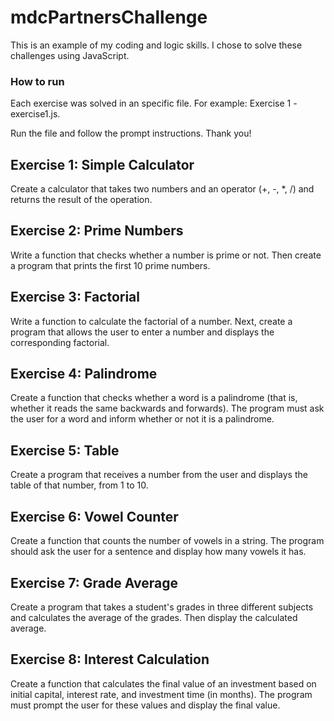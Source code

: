 # mdcPartnersChallenge

This is an example of my coding and logic skills. I chose to solve these challenges using JavaScript.

### How to run

Each exercise was solved in an specific file. For example: Exercise 1 - exercise1.js.

Run the file and follow the prompt instructions. Thank you!

## Exercise 1: Simple Calculator

Create a calculator that takes two numbers and an operator (+, -, *, /) and returns the result
of the operation.

## Exercise 2: Prime Numbers

Write a function that checks whether a number is prime or not. Then create a program that
prints the first 10 prime numbers.

## Exercise 3: Factorial

Write a function to calculate the factorial of a number. Next, create a program that allows the
user to enter a number and displays the corresponding factorial.

## Exercise 4: Palindrome

Create a function that checks whether a word is a palindrome (that is, whether it reads the
same backwards and forwards). The program must ask the user for a word and inform
whether or not it is a palindrome.

## Exercise 5: Table

Create a program that receives a number from the user and displays the table of that
number, from 1 to 10.

## Exercise 6: Vowel Counter

Create a function that counts the number of vowels in a string. The program should ask the
user for a sentence and display how many vowels it has.

## Exercise 7: Grade Average
Create a program that takes a student's grades in three different subjects and calculates the
average of the grades. Then display the calculated average.

## Exercise 8: Interest Calculation
Create a function that calculates the final value of an investment based on initial capital,
interest rate, and investment time (in months). The program must prompt the user for these
values and display the final value.